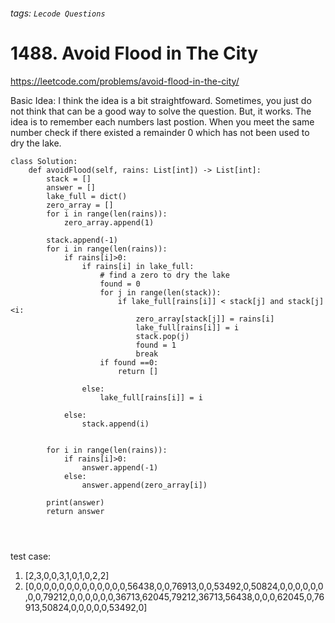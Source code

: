 ###### tags: `Lecode Questions`
# 1488. Avoid Flood in The City

https://leetcode.com/problems/avoid-flood-in-the-city/

Basic Idea:
I think the idea is a bit straightfoward. Sometimes, you just do not think that can be a good way to solve the question.  But, it works.  The idea is to remember each numbers last postion.  When you meet the same number check if there existed a remainder 0 which has not been used to dry the lake.  

```python=
class Solution:
    def avoidFlood(self, rains: List[int]) -> List[int]:
        stack = []
        answer = []
        lake_full = dict()
        zero_array = []
        for i in range(len(rains)):
            zero_array.append(1)
            
        stack.append(-1)
        for i in range(len(rains)):
            if rains[i]>0:
                if rains[i] in lake_full:
                    # find a zero to dry the lake
                    found = 0 
                    for j in range(len(stack)):
                        if lake_full[rains[i]] < stack[j] and stack[j]<i:
                            zero_array[stack[j]] = rains[i]
                            lake_full[rains[i]] = i
                            stack.pop(j)
                            found = 1
                            break
                    if found ==0:
                        return []

                else:
                    lake_full[rains[i]] = i
                    
            else:
                stack.append(i)
         
        
        for i in range(len(rains)):
            if rains[i]>0:
                answer.append(-1)
            else:
                answer.append(zero_array[i])
            
        print(answer)
        return answer
        
        
                    
```

test case:
1. [2,3,0,0,3,1,0,1,0,2,2]
2. [0,0,0,0,0,0,0,0,0,0,0,0,0,56438,0,0,76913,0,0,53492,0,50824,0,0,0,0,0,0,0,0,79212,0,0,0,0,0,0,36713,62045,79212,36713,56438,0,0,0,62045,0,76913,50824,0,0,0,0,0,53492,0]
